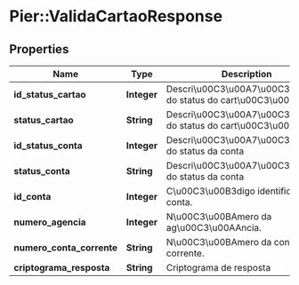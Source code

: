 # Pier::ValidaCartaoResponse

## Properties
Name | Type | Description | Notes
------------ | ------------- | ------------- | -------------
**id_status_cartao** | **Integer** | Descri\u00C3\u00A7\u00C3\u00A3o do status do cart\u00C3\u00A3o | [optional] 
**status_cartao** | **String** | Descri\u00C3\u00A7\u00C3\u00A3o do status do cart\u00C3\u00A3o | [optional] 
**id_status_conta** | **Integer** | Descri\u00C3\u00A7\u00C3\u00A3o do status da conta | [optional] 
**status_conta** | **String** | Descri\u00C3\u00A7\u00C3\u00A3o do status da conta | [optional] 
**id_conta** | **Integer** | C\u00C3\u00B3digo identificador da conta. | [optional] 
**numero_agencia** | **Integer** | N\u00C3\u00BAmero da ag\u00C3\u00AAncia. | [optional] 
**numero_conta_corrente** | **String** | N\u00C3\u00BAmero da conta corrente. | [optional] 
**criptograma_resposta** | **String** | Criptograma de resposta | [optional] 


